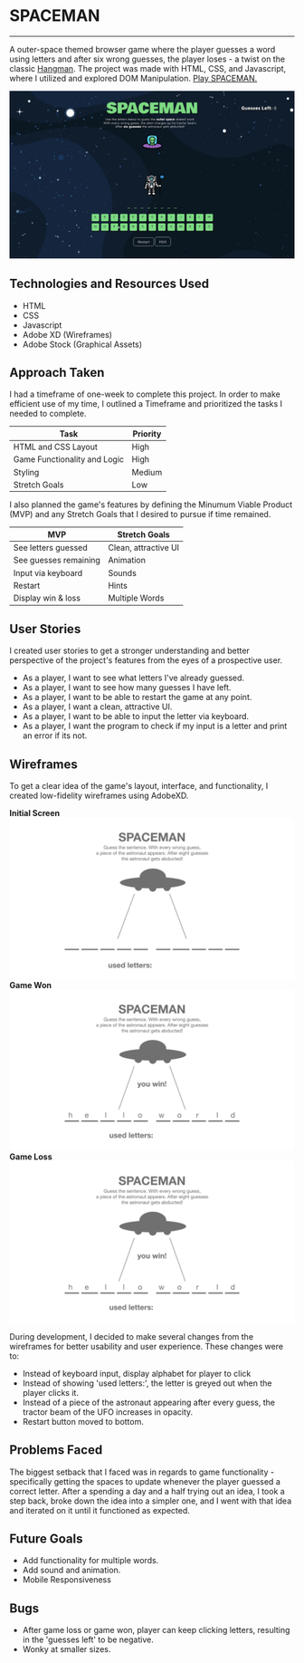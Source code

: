 # SPACEMAN 
---
A outer-space themed browser game where the player guesses a word using letters and after six wrong guesses, the player loses - a twist on the classic [Hangman](https://en.wikipedia.org/wiki/Hangman_(game)). The project was made with HTML, CSS, and Javascript, where I utilized and explored DOM Manipulation. [Play SPACEMAN.](https://pages.git.generalassemb.ly/nealgarcia/spaceman/)

![img](images/screenshot.png)

## Technologies and Resources Used
- HTML
- CSS
- Javascript
- Adobe XD (Wireframes)
- Adobe Stock (Graphical Assets)

## Approach Taken
I had a timeframe of one-week to complete this project. In order to make efficient use of my time, I outlined a Timeframe and prioritized the tasks I needed to complete.

| Task | Priority |
| ----------- | ----------- |
| HTML and CSS Layout | High |
| Game Functionality and Logic | High |
| Styling | Medium |
| Stretch Goals | Low |

I also planned the game's features by defining the Minumum Viable Product (MVP) and any Stretch Goals that I desired to pursue if time remained.

| MVP | Stretch Goals |
| ----------- | ----------- |
| See letters guessed | Clean, attractive UI |
| See guesses remaining | Animation |
| Input via keyboard | Sounds |
| Restart | Hints |
| Display win & loss | Multiple Words

## User Stories
I created user stories to get a stronger understanding and better perspective of the project's features from the eyes of a prospective user.
- As a player, I want to see what letters I've already guessed.
- As a player, I want to see how many guesses I have left.
- As a player, I want to be able to restart the game at any point.
- As a player, I want a clean, attractive UI.
- As a player, I want to be able to input the letter via keyboard.
- As a player, I want the program to check if my input is a letter and print an error if its not.

## Wireframes
To get a clear idea of the game's layout, interface, and functionality, I created low-fidelity wireframes using AdobeXD. 

**Initial Screen**
![img](wireframes/wireframe1.png)
**Game Won**
![img](wireframes/wireframe2.png)
**Game Loss**
![img](wireframes/wireframe2.png)

During development, I decided to make several changes from the wireframes for better usability and user experience. These changes were to:

- Instead of keyboard input, display alphabet for player to click
- Instead of showing 'used letters:', the letter is greyed out when the player clicks it.
- Instead of a piece of the astronaut appearing after every guess, the tractor beam of the UFO increases in opacity.
- Restart button moved to bottom. 

## Problems Faced
The biggest setback that I faced was in regards to game functionality - specifically getting the spaces to update whenever the player guessed a correct letter. After a spending a day and a half trying out an idea, I took a step back, broke down the idea into a simpler one, and I went with that idea and iterated on it until it functioned as expected.

## Future Goals
- Add functionality for multiple words.
- Add sound and animation.
- Mobile Responsiveness

## Bugs
- After game loss or game won, player can keep clicking letters, resulting in the 'guesses left' to be negative.
- Wonky at smaller sizes.


